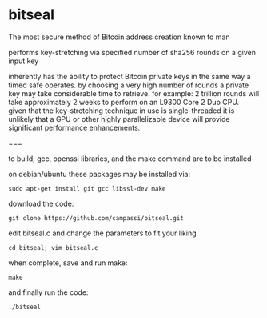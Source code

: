 bitseal
===

The most secure method of Bitcoin address creation known to man

performs key-stretching via specified number of sha256
rounds on a given input key

inherently has the ability to protect Bitcoin private keys in 
the same way a timed safe operates.  by choosing a very 
high number of rounds a private key may take considerable 
time to retrieve.  for example: 2 trillion rounds will take
approximately 2 weeks to perform on an L9300 Core 2 Duo CPU.  
given that the key-stretching technique in use is 
single-threaded it is unlikely that a GPU or other highly
parallelizable device will provide significant 
performance enhancements.

===

to build; gcc, openssl libraries, and the make command are to be installed

on debian/ubuntu these packages may be installed via:

`sudo apt-get install git gcc libssl-dev make`

download the code:

`git clone https://github.com/campassi/bitseal.git`

edit bitseal.c and change the parameters to fit your liking

`cd bitseal; vim bitseal.c`

when complete, save and run make:

`make`

and finally run the code:

`./bitseal`
